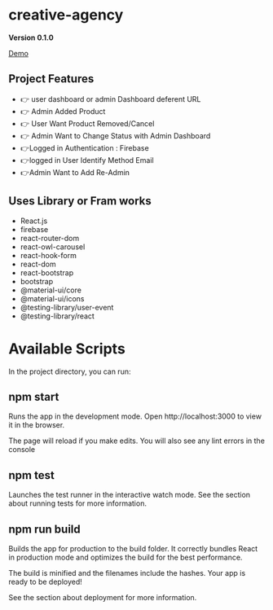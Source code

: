

# creative-agency

**Version 0.1.0**

[Demo](https://creativeagency-eb76a.web.app)

## Project Features 
- 👉 user dashboard or admin Dashboard deferent URL
- 👉 Admin Added Product
- 👉 User Want Product Removed/Cancel
- 👉 Admin Want to Change Status with Admin Dashboard
- 👉Logged in Authentication : Firebase
- 👉logged in User Identify Method Email
- 👉Admin Want to Add Re-Admin

## Uses Library or Fram works

- React.js
- firebase
- react-router-dom
- react-owl-carousel
- react-hook-form
- react-dom
- react-bootstrap
- bootstrap
- @material-ui/core
- @material-ui/icons
- @testing-library/user-event
- @testing-library/react

# Available Scripts
In the project directory, you can run:

## npm start

Runs the app in the development mode.
Open http://localhost:3000 to view it in the browser.

The page will reload if you make edits.
You will also see any lint errors in the console

## npm test
Launches the test runner in the interactive watch mode.
See the section about running tests for more information.

## npm run build
Builds the app for production to the build folder.
It correctly bundles React in production mode and optimizes the build for the best performance.

The build is minified and the filenames include the hashes.
Your app is ready to be deployed!

See the section about deployment for more information.
